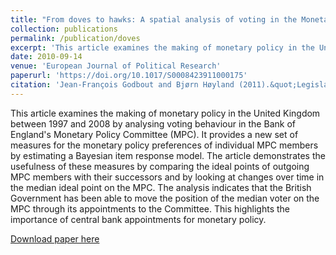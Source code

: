 ```yaml
---
title: "From doves to hawks: A spatial analysis of voting in the Monetary Policy Committee of the Bank of England"
collection: publications
permalink: /publication/doves
excerpt: 'This article examines the making of monetary policy in the United Kingdom by analysing voting behaviour in the Bank of England's Monetary Policy Committee. '
date: 2010-09-14
venue: 'European Journal of Political Research'
paperurl: 'https://doi.org/10.1017/S0008423911000175'
citation: 'Jean-François Godbout and Bjørn Høyland (2011).&quot;Legislative Voting in the Canadian Parliament.&quot;<i> Canadian Journal of Political Science</i>  44 (2) 367 - 388.'
---
```

This article examines the making of monetary policy in the United Kingdom between 1997 and 2008 by analysing voting behaviour in the Bank of England's Monetary Policy Committee (MPC). It provides a new set of measures for the monetary policy preferences of individual MPC members by estimating a Bayesian item response model. The article demonstrates the usefulness of these measures by comparing the ideal points of outgoing MPC members with their successors and by looking at changes over time in the median ideal point on the MPC. The analysis indicates that the British Government has been able to move the position of the median voter on the MPC through its appointments to the Committee. This highlights the importance of central bank appointments for monetary policy.

[Download paper here](http://onlinelibrary.wiley.com/doi/10.1111/j.1475-6765.2010.01916.x/epdf)

